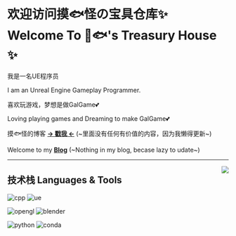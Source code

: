# 欢迎访问摸🐟怪の宝具仓库✨<br> Welcome To 🫱🐟's Treasury House ✨

我是一名UE程序员

I am an Unreal Engine Gameplay Programmer.

喜欢玩游戏，梦想是做GalGame💕

Loving playing games and Dreaming to make GalGame💕

摸🐟怪的博客 [**→ 戳我 ←**](https://www.nekonet.cn/) (~里面没有任何有价值的内容，因为我懒得更新~)

Welcome to my [**Blog**](https://www.nekonet.cn/) (~Nothing in my blog, becase lazy to udate~)

----------------------

<a href="https://github.com/anuraghazra/github-readme-stats"><img align="right" src="https://github-readme-stats.vercel.app/api?theme=vue&include_all_commits=true&username=Dqz00116&show_icons=true&hide_border=true"></a>

## 技术栈 Languages & Tools

![cpp](https://img.shields.io/badge/-C++-darkblue?style=flat-square&logo=C%2B%2B&logoColor=fff)
![ue](https://img.shields.io/badge/-UnrealEngine-black?style=flat-square&logo=unrealengine&logoColor=fff)

![opengl](https://img.shields.io/badge/-OpenGL-darkslategray?style=flat-square&logo=opengl&logoColor=fff)
![blender](https://img.shields.io/badge/-blender-orange?style=flat-square&logo=blender&logoColor=fff)

![python](https://img.shields.io/badge/-Python-springgreen?style=flat-square&logo=Python&logoColor=fff)
![conda](https://img.shields.io/badge/-Anaconda-green?style=flat-square&logo=Anaconda&logoColor=fff)


